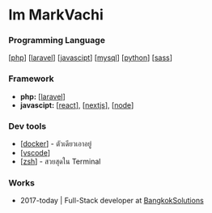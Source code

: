 # Im MarkVachi

### Programming Language

[[php]] [[laravel]] [[javascipt]] [[mysql]] [[python]] [[sass]]

### Framework

- **php:** [[laravel]]
- **javascipt:** [[react]], [[nextjs]], [[node]]

### Dev tools

- [[docker]] - ตัวเดียวเอาอยู่
- [[vscode]]
- [[zsh]] - สวยสุดใน Terminal

### Works

- 2017-today | Full-Stack developer at [BangkokSolutions](https://bangkoksolutions.com/)

[//begin]: # "Autogenerated link references for markdown compatibility"
[php]: php "PHP"
[laravel]: laravel "Laravel"
[javascipt]: javascipt "Javascipt"
[mysql]: mysql "MySQL"
[python]: python "Python"
[sass]: sass "Sass"
[react]: react "React"
[nextjs]: nextjs "Nextjs"
[node]: node "Node"
[docker]: docker "Docker"
[vscode]: vscode "Vscode"
[zsh]: zsh "Zsh"
[//end]: # "Autogenerated link references"
